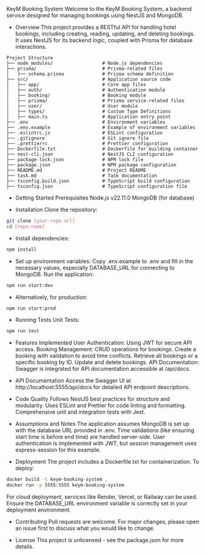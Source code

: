 KeyM Booking System
Welcome to the KeyM Booking System, a backend service designed for managing bookings using NestJS and MongoDB.

- Overview
This project provides a RESTful API for handling hotel bookings, including creating, reading, updating, and deleting bookings. It uses NestJS for its backend logic, coupled with Prisma for database interactions.

```text
Project Structure
├── node_modules/                  # Node.js dependencies
├── prisma/                        # Prisma-related files
│   ├── schema.prisma              # Prisma schema definition
├── src/                           # Application source code
│   ├── app/                       # Core app files
│   ├── auth/                      # Authentication module
│   ├── booking/                   # Booking module
│   ├── prisma/                    # Prisma service-related files
│   ├── user/                      # User module
│   ├── types/                     # Custom Type Definitions
│   ├── main.ts                    # Application entry point
├── .env                           # Environment variables
├── .env.example                   # Example of environment variables
├── .eslintrc.js                   # ESLint configuration
├── .gitignore                     # Git ignore file
├── .prettierrc                    # Prettier configuration
├── Dockerfile.txt                 # Dockerfile for building container
├── nest-cli.json                  # NestJS CLI configuration
├── package-lock.json              # NPM lock file
├── package.json                   # NPM package configuration
├── README.md                      # Project README
├── task.md                        # Task documentation
├── tsconfig.build.json            # TypeScript build configuration
├── tsconfig.json                  # TypeScript configuration file
```

- Getting Started
Prerequisites
Node.js v22.11.0
MongoDB (for database)

- Installation
Clone the repository:
```bash
git clone [your-repo-url]
cd [repo-name]
```
- Install dependencies:
```bash
npm install
```
- Set up environment variables:
Copy .env.example to .env and fill in the necessary values, especially DATABASE_URL for connecting to MongoDB.
Run the application:
```bash
npm run start:dev
```

- Alternatively, for production:
```bash
npm run start:prod
```

- Running Tests
Unit Tests:
```bash
npm run test
```

- Features Implemented
User Authentication: Using JWT for secure API access.
Booking Management: CRUD operations for bookings.
Create a booking with validation to avoid time conflicts.
Retrieve all bookings or a specific booking by ID.
Update and delete bookings.
API Documentation: Swagger is integrated for API documentation accessible at /api/docs.

- API Documentation
Access the Swagger UI at http://localhost:5555/api/docs for detailed API endpoint descriptions.

- Code Quality
Follows NestJS best practices for structure and modularity.
Uses ESLint and Prettier for code linting and formatting.
Comprehensive unit and integration tests with Jest.

- Assumptions and Notes
The application assumes MongoDB is set up with the database URL provided in .env.
Time validations (like ensuring start time is before end time) are handled server-side.
User authentication is implemented with JWT, but session management uses express-session for this example.

- Deployment
The project includes a Dockerfile.txt for containerization. To deploy:
```bash
docker build -t keym-booking-system .
docker run -p 5555:5555 keym-booking-system
```
For cloud deployment, services like Render, Vercel, or Railway can be used. Ensure the DATABASE_URL environment variable is correctly set in your deployment environment.

- Contributing
Pull requests are welcome. For major changes, please open an issue first to discuss what you would like to change.

- License
This project is unlicensed - see the package.json for more details.